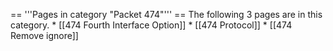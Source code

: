 <!-- DO NOT EDIT BELOW THIS LINE, OR CHANGE THIS COMMENT, CODE AUTOMATICALLY GENERATED BY category.sh -->
== '''Pages in category "Packet 474"''' == The following 3 pages are in
this category. \* \[\[474 Fourth Interface Option\]\] \* \[\[474
Protocol\]\] \* \[\[474 Remove ignore\]\]
